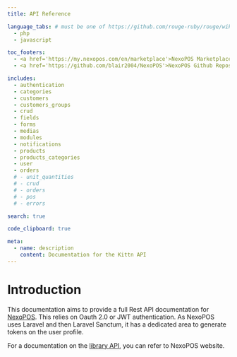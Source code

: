 ```yaml
---
title: API Reference

language_tabs: # must be one of https://github.com/rouge-ruby/rouge/wiki/List-of-supported-languages-and-lexers
  - php
  - javascript

toc_footers:
  - <a href='https://my.nexopos.com/en/marketplace'>NexoPOS Marketplace</a>
  - <a href='https://github.com/blair2004/NexoPOS'>NexoPOS Github Repository</a>

includes:
  - authentication
  - categories
  - customers
  - customers_groups
  - crud
  - fields
  - forms
  - medias
  - modules
  - notifications
  - products
  - products_categories
  - user
  - orders
  # - unit_quantities
  # - crud
  # - orders
  # - pos
  # - errors

search: true

code_clipboard: true

meta:
  - name: description
    content: Documentation for the Kittn API
---
```


# Introduction

This documentation aims to provide a full Rest API documentation for [NexoPOS](https://github.com/blair2004/NexoPOS). This relies on Oauth 2.0 or JWT authentication. As NexoPOS uses Laravel and then Laravel Sanctum, it has a dedicated area to generate tokens on the user profile.

For a documentation on the [library API](https://my.nexopos.com/en/documentation), you can refer to NexoPOS website.
